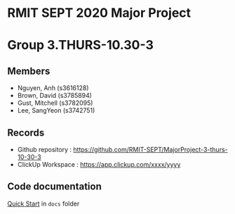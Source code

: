 # RMIT SEPT 2020 Major Project

# Group 3.THURS-10.30-3

## Members
* Nguyen, Anh (s3616128)
* Brown, David (s3785894)
* Gust, Mitchell (s3782095)
* Lee, SangYeon (s3742751)

## Records

* Github repository : https://github.com/RMIT-SEPT/MajorProject-3-thurs-10-30-3
* ClickUp Workspace : https://app.clickup.com/xxxx/yyyy


## Code documentation

[Quick Start](/docs/README.md) in `docs` folder
